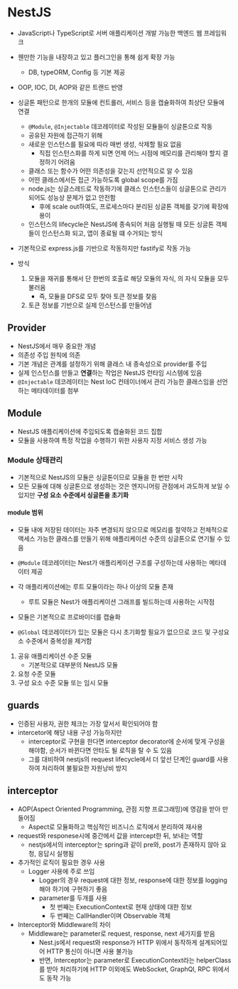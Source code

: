 # NestJS
- JavaScript나 TypeScript로 서버 애플리케이션 개발 가능한 백엔드 웹 프레임워크
- 웬만한 기능을 내장하고 있고 플러그인을 통해 쉽게 확장 가능
  - DB, typeORM, Config 등 기본 제공
- OOP, IOC, DI, AOP와 같은 트랜드 반영
- 싱글톤 패턴으로 한개의 모듈에 컨트롤러, 서비스 등을 캡슐화하여 최상단 모듈에 연결
  - `@Module`, `@Injectable` 데코레이터로 작성된 모듈들이 싱글톤으로 작동
  - 공유된 자원에 접근하기 위해
  - 새로운 인스턴스를 필요에 따라 매번 생성, 삭제할 필요 없음
    - 직접 인스턴스화를 하게 되면 언제 어느 시점에 메모리를 관리해야 할지 결정하기 어려움
  - 클래스 또는 함수가 어떤 의존성을 갖는지 선언적으로 알 수 있음
  - 어떤 클래스에서든 접근 가능하도록 global scope를 가짐
  - node.js는 싱글스레드로 작동하기에 클래스 인스턴스들이 싱글톤으로 관리가 되어도 성능상 문제가 없고 안전함
    - 후에 scale out하여도, 프로세스마다 분리된 싱글톤 객체를 갖기에 확장에 용이
  - 인스턴스의 lifecycle은 NestJS에 종속되어 처음 실행될 때 모든 싱글톤 객체들이 인스턴스화 되고, 앱이 종료될 떄 수거되는 방식
- 기본적으로 express.js를 기반으로 작동하지만 fastify로 작동 가능

- 방식
    1. 모듈을 재귀를 통해서 단 한번의 호출로 해당 모듈의 자식, 의 자식 모듈을 모두 불러옴
       - 즉, 모듈을 DFS로 모두 찾아 토큰 정보를 찾음
    2. 토큰 정보를 기반으로 실제 인스턴스를 만들어냄

## Provider
- NestJS에서 매우 중요한 개념
- 의존성 주입 원칙에 의존
- 기본 개념은 관계를 설정하기 위해 클래스 내 종속성으로 provider를 주입
- 실제 인스턴스를 만들고 **연결**하는 작업은 NestJS 런타임 시스템에 있음
- `@Injectable` 데코레이터는 Nest IoC 컨테이너에서 관리 가능한 클래스임을 선언하는 메타데이터를 첨부

## Module
- NestJS 애플리케이션에 주입되도록 캡슐화된 코드 집합
- 모듈을 사용하여 특정 작업을 수행하기 위한 사용자 지정 서비스 생성 가능
### Module 상태관리
- 기본적으로 NestJS의 모듈은 싱글톤이므로 모듈을 한 번만 시작
- 모든 모듈에 대해 싱글톤으로 생성하는 것은 엔지니어링 관점에서 과도하게 보일 수 있지만 **구성 요소 수준에서 싱글톤을 초기화**

#### module 범위
- 모듈 내에 저장된 데이터는 자주 변경되지 않으므로 메모리를 절약하고 전체적으로 액세스 가능한 클래스를 만들기 위해 애플리케이션 수준의 싱글톤으로 연기될 수 있음
- `@Module` 데코레이터는 Nest가 애플리케이션 구조를 구성하는데 사용하는 메타데이터 제공
- 각 애플리케이션에는 루트 모듈이라는 하나 이상의 모듈 존재
  - 루트 모듈은 Nest가 애플리케이션 그래프를 빌드하는데 사용하는 시작점

- 모듈은 기본적으로 프로바이더를 캡슐화
- `@Global` 데코레이터가 있는 모듈은 다시 초기화할 필요가 없으므로 코드 및 구성요소 수준에서 중복성을 제거함

1. 공유 애플리케이션 수준 모듈
     - 기본적으로 대부분의 NestJS 모듈
2. 요청 수준 모듈
3. 구성 요소 수준 모듈 또는 임시 모듈

## guards
- 인증된 사용자, 권한 체크는 가장 앞서서 확인되어야 함
- intercetor에 해당 내용 구성 가능하지만
  - interceptor로 구현을 한다면 interceptor decorator에 순서에 맞게 구성을 해야함, 순서가 바뀐다면 안타도 될 로직을 탈 수 도 있음
  - 그를 대비하여 nestjs의 request lifecycle에서 더 앞선 단계인 guard를 사용하여 처리하여 불필요한 자원낭비 방지

## interceptor
- AOP(Aspect Oriented Programming, 관점 지향 프로그래밍)에 영감을 받아 만들어짐
  - Aspect로 모듈화하고 핵심적인 비즈니스 로직에서 분리하여 재사용
- request와 responese시에 중간에서 값을 intercept한 뒤, 보내는 역할
  - nestjs에서의 interceptor는 spring과 같이 pre와, post가 존재하지 않아 요청, 응답시 실행됨
- 추가적인 로직이 필요한 경우 사용
  - Logger 사용에 주로 쓰임
    - Logger의 경우 request에 대한 정보, response에 대한 정보를 logging해야 하기에 구현하기 좋음
    - parameter를 두개를 사용
      - 첫 번째는 ExecutionContext로 현재 상태에 대한 정보
      - 두 번째는 CallHandler이며 Observable 객체
- Interceptor와 Middleware의 차이
  - Middleware는 parameter로 request, response, next 세가지를 받음
    - Nest.js에서 request와 response가 HTTP 위에서 동작하게 설계되어있어 HTTP 통신이 아니면 사용 불가능
    - 반면, Interceptor는 parameter로 ExecutionContext라는 helperClass를 받아 처리하기에 HTTP 이외에도 WebSocket, GraphQl, RPC 위에서도 동작 가능

